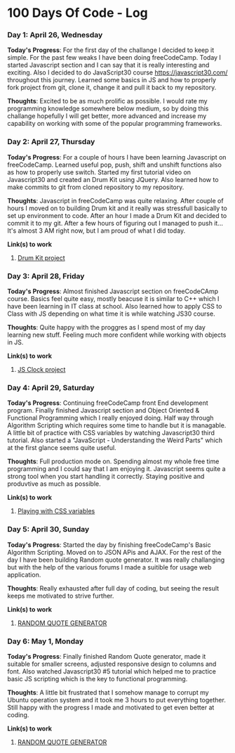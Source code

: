 # 100 Days Of Code - Log


### Day 1: April 26, Wednesday

**Today's Progress**: For the first day of the challange I decided to keep it simple. For the past few weaks I have been doing freeCodeCamp. Today I started Javascript section and I can say that it is really interesting and exciting. Also I decided to do JavaScript30 course https://javascript30.com/ throughout this journey. Learned some basics in JS and how to properly fork project from git, clone it, change it and pull it back to my repository.

**Thoughts**: Excited to be as much prolific as possible. I would rate my programming knowledge somewhere below medium, so by doing this challange hopefully I will get better, more advanced and increase my capability on working with some of the popular programming frameworks.


### Day 2: April 27, Thursday

**Today's Progress**: For a couple of hours I have been learning Javascript on freeCodeCamp. Learned useful pop, push, shift and unshift functions also as how to properly use switch. Started my first tutorial video on Javascript30 and created an Drum Kit using JQuery. Also learned how to make commits to git from cloned repository to my repository.

**Thoughts**: Javascript in freeCodeCamp was quite relaxing. After couple of hours I moved on to building Drum kit and it really was stressfull basically to set up environment to code. After an hour I made a Drum Kit and decided to commit it to my git. After a few hours of figuring out I managed to push it... It's almost 3 AM right now, but I am proud of what I did today. 

**Link(s) to work**
1. [Drum Kit project](https://github.com/vza100/Javascript30-projects/tree/master/01%20-%20JavaScript%20Drum%20Kit)


### Day 3: April 28, Friday

**Today's Progress**: Almost finished Javascript section on freeCodeCAmp course. Basics feel quite easy, mostly beacuse it is similar to C++ which I have been learning in IT class at school. Also learned how to apply CSS to Class with JS depending on what time it is while watching JS30 course.

**Thoughts**: Quite happy with the proggres as I spend most of my day learning new stuff. Feeling much more confident while working with objects in JS.

**Link(s) to work**
1. [JS Clock project](https://github.com/vza100/Javascript30-projects/tree/master/02%20-%20JS%20and%20CSS%20Clock)


### Day 4: April 29, Saturday

**Today's Progress**: Continuing freeCodeCamp front End development program. Finally finished Javascript section and Object Oriented & Functional Programming which I really enjoyed doing. Half way through Algorithm Scripting which requires some time to handle but it is managable. A little bit of practice with CSS variables by watching Javascript30 third tutorial. Also started a "JavaScript - Understanding the Weird Parts" which at the first glance seems quite useful.

**Thoughts**: Full production mode on. Spending almost my whole free time programming and I could say that I am enjoying it. Javascript seems quite a strong tool when you start handling it correctly. Staying positive and produvtive as much as possible.

**Link(s) to work**
1. [Playing with CSS variables](https://github.com/vza100/Javascript30-projects/tree/master/03%20-%20CSS%20Variables)


### Day 5: April 30, Sunday

**Today's Progress**: Started the day by finishing freeCodeCamp's Basic Algorithm Scripting. Moved on to JSON APis and AJAX. For the rest of the day I have been building Random quote generator. It was really challanging but with the help of the various forums I made a suitible for usage web application.

**Thoughts**: Really exhausted after full day of coding, but seeing the result keeps me motivated to strive further.

**Link(s) to work**
1. [RANDOM QUOTE GENERATOR](https://github.com/vza100/Random-Quote-Generator/tree/master)


### Day 6: May 1, Monday

**Today's Progress**: Finally finished Random Quote generator, made it suitable for smaller screens, adjusted responsive design to columns and font. Also watched Javascript30 #5 tutorial which helped me to practice basic JS scripting which is the key to functional programming.

**Thoughts**: A little bit frustrated that I somehow manage to corrupt my Ubuntu operation system and it took me 3 hours to put everything together. Still happy with the progress I made and motivated to get even better at coding.

**Link(s) to work**
1. [RANDOM QUOTE GENERATOR](https://github.com/vza100/Random-Quote-Generator/tree/master)

